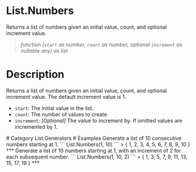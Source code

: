﻿# List.Numbers
Returns a list of numbers given an initial value, count, and optional increment value.
> _function (<code>start</code> as number, <code>count</code> as number, optional <code>increment</code> as nullable any) as list_
# Description 
Returns a list of numbers given an initial value, count, and optional increment value. The default increment value is 1.
<ul>
   <li><code>start</code>: The initial value in the list.</li>
   <li><code>count</code>: The number of values to create.</li>
   <li><code>increment</code>: <i>[Optional]</i> The value to increment by. If omitted values are incremented by 1.</li>
</ul>
# Category 
List.Generators
# Examples 
Generate a list of 10 consecutive numbers starting at 1.
```
List.Numbers(1, 10)
```
> {
    1,
    2,
    3,
    4,
    5,
    6,
    7,
    8,
    9,
    10
}
***
Generate a list of 10 numbers starting at 1, with an increment of 2 for each subsequent number.
```
List.Numbers(1, 10, 2)
```
> {
    1,
    3,
    5,
    7,
    9,
    11,
    13,
    15,
    17,
    19
}
***
